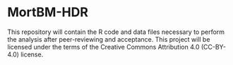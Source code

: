 # MortBM-HDR
This repository will contain the R code and data files necessary to perform the analysis after peer-reviewing and acceptance. This project will be licensed under the terms of the Creative Commons Attribution 4.0 (CC-BY-4.0) license. 
